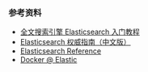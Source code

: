 ### 参考资料


* [全文搜索引擎 Elasticsearch 入门教程](http://www.ruanyifeng.com/blog/2017/08/elasticsearch.html)
* [Elasticsearch 权威指南（中文版）](https://es.xiaoleilu.com/)
* [Elasticsearch Reference](https://www.elastic.co/guide/en/elasticsearch/reference/current/index.html)
* [Docker @ Elastic](https://www.docker.elastic.co/)